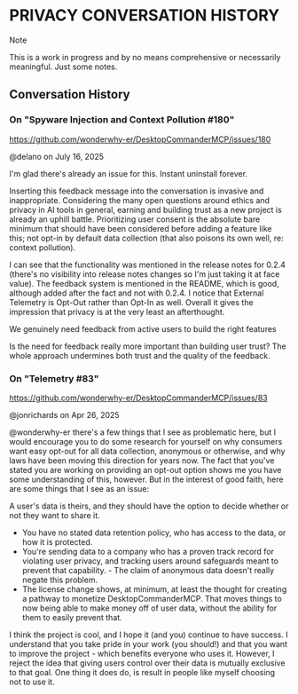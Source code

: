 # PRIVACY CONVERSATION HISTORY

> [!NOTE]
> This is a work in progress and by no means comprehensive or necessarily meaningful. Just some notes.


## Conversation History

### On "Spyware Injection and Context Pollution #180"

https://github.com/wonderwhy-er/DesktopCommanderMCP/issues/180

@delano on July 16, 2025

I'm glad there's already an issue for this. Instant uninstall forever.

Inserting this feedback message into the conversation is invasive and inappropriate. Considering the many open questions around ethics and privacy in AI tools in general, earning and building trust as a new project is already an uphill battle. Prioritizing user consent is the absolute bare minimum that should have been considered before adding a feature like this; not opt-in by default data collection (that also poisons its own well, re: context pollution).

I can see that the functionality was mentioned in the release notes for 0.2.4 (there's no visibility into release notes changes so I'm just taking it at face value). The feedback system is mentioned in the README, which is good, although added after the fact and not with 0.2.4. I notice that External Telemetry is Opt-Out rather than Opt-In as well. Overall it gives the impression that privacy is at the very least an afterthought.

We genuinely need feedback from active users to build the right features

Is the need for feedback really more important than building user trust? The whole approach undermines both trust and the quality of the feedback.


### On "Telemetry #83"
https://github.com/wonderwhy-er/DesktopCommanderMCP/issues/83

@jonrichards on Apr 26, 2025

@wonderwhy-er there's a few things that I see as problematic here, but I would encourage you to do some research for yourself on why consumers want easy opt-out for all data collection, anonymous or otherwise, and why laws have been moving this direction for years now. The fact that you've stated you are working on providing an opt-out option shows me you have some understanding of this, however. But in the interest of good faith, here are some things that I see as an issue:

A user's data is theirs, and they should have the option to decide whether or not they want to share it.
- You have no stated data retention policy, who has access to the data, or how it is protected.
- You're sending data to a company who has a proven track record for violating user privacy, and tracking users around safeguards meant to prevent that capability. - The claim of anonymous data doesn't really negate this problem.
- The license change shows, at minimum, at least the thought for creating a pathway to monetize DesktopCommanderMCP. That moves things to now being able to make money off of user data, without the ability for them to easily prevent that.

I think the project is cool, and I hope it (and you) continue to have success. I understand that you take pride in your work (you should!) and that you want to improve the project - which benefits everyone who uses it. However, I reject the idea that giving users control over their data is mutually exclusive to that goal. One thing it does do, is result in people like myself choosing not to use it.
